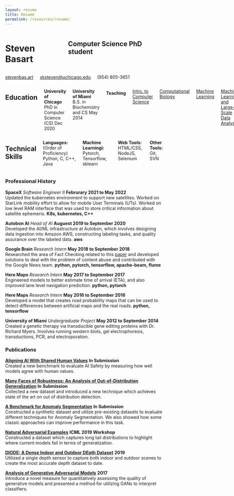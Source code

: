 ```yaml
---
layout: resume
title: Resume
permalink: /resources/resume/
---
```


<!-- Heading Name and basic info -->
<div class="firstrow">
  <div class="row">
    <div class="eight columns">
		<h1 class="my-heading1">Steven Basart </h1>
		<h2 class="my-heading2"> Computer Science PhD student </h2>
	</div>
	<div class="four columns">
		<p class="my-headingp"><a href="http://stevenbas.art" >stevenbas.art</a></p>
		<p class="my-headingp"><a href="mailto:xksteven@uchicago.edu"> xksteven@uchicago.edu</a></p>
		<p class="my-headingp">(954) 805-3651</p>
	</div>
  </div>
</div>

<!-- Courses and Skills -->
<div class="row">
  <div class="seven columns">
    <h2 class="my-heading2"> Education </h2>
    <p> <b>University of Chicago</b> PhD in Computer Science (CS) Dec 2020 </p>
    <p> <b>University of Miami</b> B.S. in Biochemistry and CS May 2014  </p>
    <h4 class="my-heading4"> Teaching </h4>
    <p><a href="http://people.cs.uchicago.edu/~adamshaw/cmsc15100-2018/index.html">Intro. to Computer Science</a></p>
    <p><a href="https://mpcs-courses.cs.uchicago.edu/2015-16/autumn/courses/56420">Computational Biology</a></p>
<p><a href="http://people.cs.uchicago.edu/~risi/cmsc25400.html"> Machine Learning </a></p>
<p><a href="http://collegecatalog.uchicago.edu/thecollege/statistics/"> Machine Learning and Large-Scale Data Analysis</a></p>
 
  </div>
  <div class="five columns">
    <h2 class="my-heading2"> Technical Skills </h2>
      <p> <b>Languages:</b> (Order of Proficiency) Python, C, C++, Java </p>
      <p> <b> Machine Learningi: </b>Pytorch, Tensorflow, sklearn</p>
      <p><b>Web Tools:</b> HTML/CSS, NodeJS, Selenium</p>
      <p><b> Other Tools:</b> Git, SVN</p>
  </div>
</div>


### Professional History
**SpaceX** *Software Engineer II* __Februrary 2021 to May 2022__  
	Updated the kubernetes environment to support new satellites. Worked on StarLink mobility effort to allow for mobile User Terminals (UTs). Worked on low level RAM interface that was used to store critical information about satellite ephemeris.
	**K8s, kubernetes, C++**

**Autobon AI** *Head of AI* __Auguest 2019 to September 2020__  
	Developed the AI/ML infrastructure at Autobon, which involves designing data ingestion into Amazon AWS, constructing labeling tasks, and quality assurance over the labeled data.
	**aws**

**Google Brain** *Research Intern* __May 2018 to September  2018__  
	Researched the area of Fact Checking related to this [paper](https://dl.acm.org/citation.cfm?id=3184558.3188723) and developed solutions to deal with the problem of content abuse and contributed with the Google News team.
	**python, pytorch, tensorflow, apache-beam, flume**

**Here Maps** *Research Intern* __May 2017 to September 2017__  
	Engineered models to better estimate time of arrival (ETA), and also improved lane level navigation prediction.
	**python, pytorch**

**Here Maps** *Research Intern* __May 2016 to September 2016__  
	Developed a model that creates road probability maps that can be used to detect differences between artificial maps and the real roads.
	**python, tensorflow**

**University of Miami** *Undergraduate Project*  __May 2012 to September 2014__  
	Created a genetic therapy via transducible gene editing proteins with Dr. Richard Myers.  Involves running western blots, gel electrophoresis, transductions, PCR, and electroporation.


<!------


### Projects

* **Multilabel OOD Detection**  
	[multilabel-ood](https://github.com/xksteven/multilabel-ood)  
	Evaluating out-of-distribution (OOD) techniques on multilabel classification tasks.

* **Sparse Hypercolumns**  
	[sparse hypercolumns](https://github.com/xksteven/Sparse-Hypercolumns)  
	Makes an interface for creating memory efficient sparse hypercolumns.  Used in automatic colorization and classification.

* **OpenGL Renderer**  
	[myRenderer](http://www.github.com/xksteven/myOpenGl)  
	I created a simple OpenGL renderer to render some height maps and draw some objects.  Applies simple lighting and texturing.

* **BattleShip game over internet**  
	[BattleShip](https://github.com/xksteven/Networks)  
	I created a simple Battleship game in C that has a client, server interface.

------>


### Publications
**[Aligning AI With Shared Human Values](https://arxiv.org/abs/2008.02275)** __In Submission__  
	Created a new benchmark to evaluate AI Safety by measuring how well models agree with human values.

**[Many Faces of Robustness: An Analysis of Out-of-Distribution Generalization](https://arxiv.org/abs/2006.16241)** __In Submission__  
	Collected a new dataset and introduced a new technique which achieves state of the art on out of distribution detection.

**[A Benchmark for Anomaly Segmentation](https://arxiv.org/abs/1911.11132)** __In Submission__  
	Constructed a synthetic dataset and utilize pre-existing datasets to evaluate different techniques for Anomaly Segmentation.  We also showed how some classic approaches can improve performance in this task.

**[Natural Adversarial Examples](https://sites.google.com/view/icml2019-generalization/accepted-papers)** __ICML 2019 Workshop__  
	Constructed a dataset which captures long tail distributions to highlight where current models fail in terms of generalization.

**[DIODE: A Dense Indoor and Outdoor DEpth Dataset](https://diode-dataset.org)** __2019__  
	Utilized a single depth sensor to capture both indoor and outdoor scenes to create the most accurate depth dataset to date.  

**[Analysis of Generative Adversarial Models](https://newtraell.cs.uchicago.edu/files/ms_paper/xksteven.pdf)** __2017__  
	Introduce a novel measure for quantitatively assessing the quality of generative models and presented a method for utilizing GANs to interpret classifiers.
